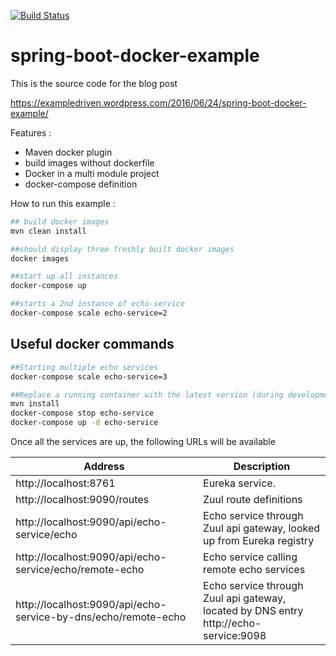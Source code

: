 [![Build Status](https://travis-ci.org/ExampleDriven/spring-boot-docker-example.svg?branch=master)](https://travis-ci.org/ExampleDriven/spring-boot-docker-example)
# spring-boot-docker-example

This is the source code for the blog post

https://exampledriven.wordpress.com/2016/06/24/spring-boot-docker-example/

Features :
- Maven docker plugin
- build images without dockerfile
- Docker in a multi module project
- docker-compose definition

How to run this example :

```sh
## build docker images
mvn clean install

##should display three freshly built docker images
docker images

##start up all instances
docker-compose up

##starts a 2nd instance of echo-service
docker-compose scale echo-service=2
```

## Useful docker commands
```sh
##Starting multiple echo services
docker-compose scale echo-service=3

##Replace a running container with the latest version (during development)
mvn install
docker-compose stop echo-service
docker-compose up -d echo-service
```

Once all the services are up, the following URLs will be available

Address | Description
--- | ---
http://localhost:8761 | Eureka service.
http://localhost:9090/routes | Zuul route definitions
http://localhost:9090/api/echo-service/echo | Echo service through Zuul api gateway, looked up from Eureka registry
http://localhost:9090/api/echo-service/echo/remote-echo | Echo service calling remote echo services
http://localhost:9090/api/echo-service-by-dns/echo/remote-echo | Echo service through Zuul api gateway, located by DNS entry http://echo-service:9098 


